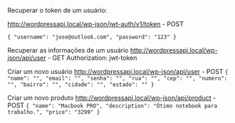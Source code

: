 Recuperar o token de um usuário:

http://wordpressapi.local/wp-json/jwt-auth/v1/token - POST

`
{
    "username": "jose@outlook.com",
    "password": "123"
}
`

Recuperar as informações de um usuário
http://wordpressapi.local/wp-json/api/user - GET
Authorization: jwt-token

Criar um novo usuário
http://wordpressapi.local/wp-json/api/user - POST
`
{
    "name": "",
    "email": "",
    "senha": "",
    "rua": "",
    "cep": "",
    "numero": "",
    "bairro": "",
    "cidade": "",
    "estado": ""
}
`

Criar um novo produto
http://wordpressapi.local/wp-json/api/product - POST
`
{
    "name": "Macbook PRO",
    "description": "Ótimo notebook para trabalho.",
    "price": "3299"
}
`